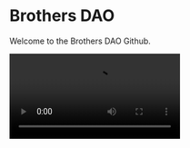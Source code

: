 # Brothers DAO

Welcome to the Brothers DAO Github. 

<video src="https://raw.githubusercontent.com/brothers-DAO/.github/main/profile/bro_intro.mp4" />
